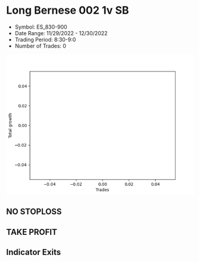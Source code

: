 # Long Bernese 002 1v  SB 
- Symbol: ES_830-900
- Date Range: 11/29/2022 - 12/30/2022
- Trading Period: 8:30-9:0
- Number of Trades: 0

![Plot](LongBernese0021vSBES_830-900.png)
## NO STOPLOSS














## TAKE PROFIT











## Indicator Exits

